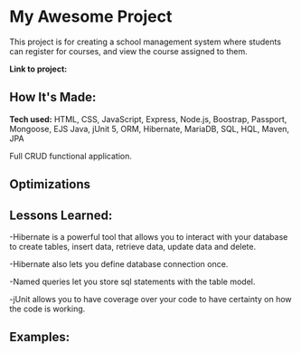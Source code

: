 # My Awesome Project
This project is for creating a school management system where students can register for courses, and view the course assigned to them.

**Link to project:**


## How It's Made:

**Tech used:** HTML, CSS, JavaScript, Express, Node.js, Boostrap, Passport, Mongoose, EJS 
Java, jUnit 5, ORM, Hibernate, MariaDB, SQL, HQL, Maven, JPA 

Full CRUD functional application.


## Optimizations


## Lessons Learned:

-Hibernate is a powerful tool that allows you to interact with your database to create tables, insert data, retrieve data, update data and delete.

-Hibernate also lets you define database connection once.

-Named queries let you store sql statements with the table model.

-jUnit allows you to have coverage over your code to have certainty on how the code is working.



## Examples:
